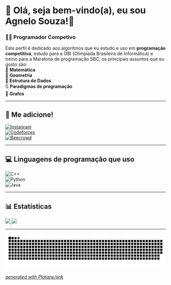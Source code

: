# 👋 Olá, seja bem-vindo(a), eu sou Agnelo Souza!👾
### 👨‍💻 Programador Competivo

Este perfil é dedicado aos algoritmos que eu estudo e uso em **programação competitiva**, estudo para a OBI (Olímpiada Brasileira de Informática) e treino para a Maratona de programação SBC, os principais assuntos que eu gosto são: <br>
🧮 **Matemática** <br>
📐 **Geometria** <br>
🌳 **Estrutura de Dados** <br>
🔃 **Paradigmas de programação** <br>
🔗 **Grafos**

---
## 📌 Me adicione!

[![Instagram](https://img.shields.io/badge/Instagram-E4405F?style=for-the-badge&logo=instagram&logoColor=white)](https://www.instagram.com/_guinelo/)  
[![Codeforces](https://img.shields.io/badge/Codeforces-1F8ACB?style=for-the-badge&logo=codeforces&logoColor=white)](https://codeforces.com/profile/guinelo_cp)  
[![Beecrowd](https://img.shields.io/badge/Beecrowd-9B59B6?style=for-the-badge)](https://judge.beecrowd.com/pt/profile/999486)

---
## 💻 Linguagens de programação que uso

![C++](https://img.shields.io/badge/C%2B%2B-00599C?style=for-the-badge&logo=c%2B%2B&logoColor=white)  
![Python](https://img.shields.io/badge/Python-FFCC00?style=for-the-badge&logo=python&logoColor=black)  
![Java](https://img.shields.io/badge/Java-007396?style=for-the-badge&logo=openjdk&logoColor=white)

---
## 📊 Estatísticas
<div>
  <a href="https://beacons.ai/isntgui">
  <img height="180em" src="https://github-readme-stats.vercel.app/api?username=isntgui&show_icons=true&theme=dracula&include_all_commits=true&count_private=true">
    <img height="180em" src="https://github-readme-stats.vercel.app/api/top-langs/?username=isntgui&layout=compact&langs_count=16&theme=dracula">
</div>

---

<picture>
  <source media="(prefers-color-scheme: dark)" srcset="https://raw.githubusercontent.com/platane/platane/output/github-contribution-grid-snake-dark.svg">
  <source media="(prefers-color-scheme: light)" srcset="https://raw.githubusercontent.com/platane/platane/output/github-contribution-grid-snake.svg">
  <img alt="github contribution grid snake animation" src="https://raw.githubusercontent.com/platane/platane/output/github-contribution-grid-snake.svg">
</picture>

_generated with [Platane/snk](https://github.com/Platane/snk)_
